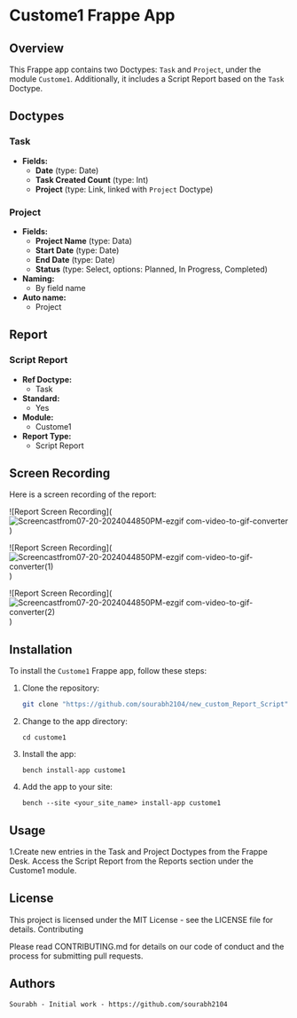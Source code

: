 # Custome1 Frappe App

## Overview

This Frappe app contains two Doctypes: `Task` and `Project`, under the module `Custome1`. Additionally, it includes a Script Report based on the `Task` Doctype.

## Doctypes

### Task

- **Fields:**
  - **Date** (type: Date)
  - **Task Created Count** (type: Int)
  - **Project** (type: Link, linked with `Project` Doctype)

### Project

- **Fields:**
  - **Project Name** (type: Data)
  - **Start Date** (type: Date)
  - **End Date** (type: Date)
  - **Status** (type: Select, options: Planned, In Progress, Completed)
- **Naming:**
  - By field name
- **Auto name:**
  - Project

## Report

### Script Report

- **Ref Doctype:**
  - Task
- **Standard:**
  - Yes
- **Module:**
  - Custome1
- **Report Type:**
  - Script Report

## Screen Recording

Here is a screen recording of the report:

![Report Screen Recording](![Screencastfrom07-20-2024044850PM-ezgif com-video-to-gif-converter](https://github.com/user-attachments/assets/c2bd0c7f-8036-4588-884a-59a9d0b4e78b)
)


![Report Screen Recording](![Screencastfrom07-20-2024044850PM-ezgif com-video-to-gif-converter(1)](https://github.com/user-attachments/assets/682ee3bc-d2d7-442b-87ad-ead90387becb)
)


![Report Screen Recording](![Screencastfrom07-20-2024044850PM-ezgif com-video-to-gif-converter(2)](https://github.com/user-attachments/assets/203d7573-f087-4de7-9052-8fb3657f94ac)
)


## Installation

To install the `Custome1` Frappe app, follow these steps:

1. Clone the repository:
   ```bash
   git clone "https://github.com/sourabh2104/new_custom_Report_Script"


2. Change to the app directory:
    ```
    cd custome1
    ```

3. Install the app:
   ```
   bench install-app custome1
   ```

4. Add the app to your site:
   ```
   bench --site <your_site_name> install-app custome1
   ```


## Usage

  1.Create new entries in the Task and Project Doctypes from the Frappe Desk.
    Access the Script Report from the Reports section under the Custome1 module.

## License

  This project is licensed under the MIT License - see the LICENSE file for details.
  Contributing

  Please read CONTRIBUTING.md for details on our code of conduct and the process for submitting pull requests.

  
  ## Authors

    Sourabh - Initial work - https://github.com/sourabh2104
   

